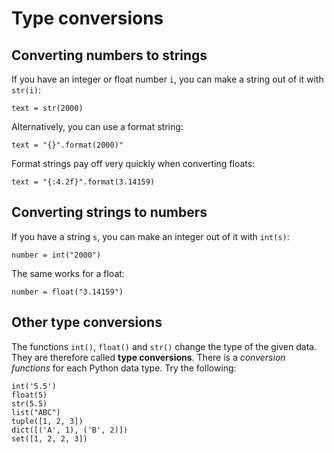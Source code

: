 
# Type conversions

## Converting numbers to strings

If you have an integer or float number `i`, you can make a string out of it with `str(i)`:

    text = str(2000)

Alternatively, you can use a format string:

    text = "{}".format(2000)"

Format strings pay off very quickly when converting floats:

    text = "{:4.2f}".format(3.14159)


## Converting strings to numbers

If you have a string `s`, you can make an integer out of it with `int(s)`:

    number = int("2000")

The same works for a float:

    number = float("3.14159")


## Other type conversions

The functions `int()`, `float()` and `str()` change the type of the given data. They are therefore called **type conversions**. There is a *conversion functions* for each Python data type. Try the following:

    int('5.5')
    float(5)
    str(5.5)
    list("ABC")
    tuple([1, 2, 3])
    dict([('A', 1), ('B', 2)])
    set([1, 2, 2, 3])


